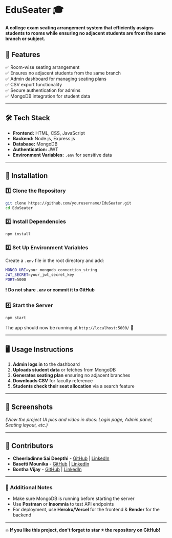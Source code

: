 # **EduSeater 🎓**  
**A college exam seating arrangement system that efficiently assigns students to rooms while ensuring no adjacent students are from the same branch or subject.**  

## 🚀 Features  
✅ Room-wise seating arrangement  
✅ Ensures no adjacent students from the same branch  
✅ Admin dashboard for managing seating plans  
✅ CSV export functionality  
✅ Secure authentication for admins  
✅ MongoDB integration for student data  

---

## 🛠️ Tech Stack  
- **Frontend:** HTML, CSS, JavaScript  
- **Backend:** Node.js, Express.js  
- **Database:** MongoDB  
- **Authentication:** JWT  
- **Environment Variables:** `.env` for sensitive data  

---

## 🔧 Installation  

### 1️⃣ Clone the Repository  
```sh
git clone https://github.com/yourusername/EduSeater.git
cd EduSeater
```

### 2️⃣ Install Dependencies  
```sh
npm install
```

### 3️⃣ Set Up Environment Variables  
Create a `.env` file in the root directory and add:  
```sh
MONGO_URI=your_mongodb_connection_string
JWT_SECRET=your_jwt_secret_key
PORT=5000
```
❗ **Do not share `.env` or commit it to GitHub**  

### 4️⃣ Start the Server  
```sh
npm start
```
The app should now be running at `http://localhost:5000/` 🚀  

---

## 🖥️ Usage Instructions  
1. **Admin logs in** to the dashboard  
2. **Uploads student data** or fetches from MongoDB  
3. **Generates seating plan** ensuring no adjacent branches  
4. **Downloads CSV** for faculty reference  
5. **Students check their seat allocation** via a search feature  

---

## 📸 Screenshots  
*(View the project UI pics and video in docs: Login page, Admin panel, Seating layout, etc.)*  

---

## 👥 Contributors  
- **Cheerladinne Sai Deepthi** - [GitHub](https://github.com/SaiDeepthi17) | [LinkedIn](https://www.linkedin.com/in/sai-deepthi-cheerladinne)
- **Basetti Mounika** - [GitHub](https://github.com/BasettiMounika) | [LinkedIn](https://www.linkedin.com/in/mounikabasetti)
- **Bontha Vijay** - [GitHub](https://github.com/Vijay-1807) | [LinkedIn](https://www.linkedin.com/in/bonthavijay)
  

---

### 📢 Additional Notes  
- Make sure MongoDB is running before starting the server  
- Use **Postman** or **Insomnia** to test API endpoints  
- For deployment, use **Heroku/Vercel** for the frontend & **Render** for the backend  

---

🔥 **If you like this project, don't forget to star ⭐ the repository on GitHub!**  
